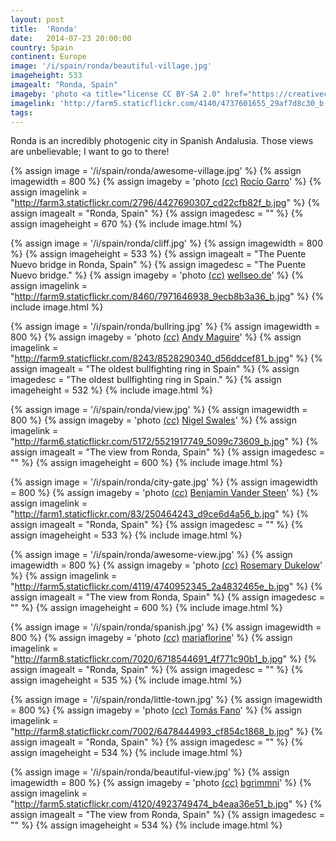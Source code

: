 ```yaml
---
layout: post
title:  'Ronda'
date:   2014-07-23 20:00:00
country: Spain
continent: Europe
image: '/i/spain/ronda/beautiful-village.jpg'
imageheight: 533
imagealt: "Ronda, Spain"
imageby: 'photo <a title="license CC BY-SA 2.0" href="https://creativecommons.org/licenses/by-sa/2.0/">(<em>cc</em>)</a> <a href="https://www.flickr.com/photos/jelle82/4737601655">Jelle Oostrom</a>'
imagelink: 'http://farm5.staticflickr.com/4140/4737601655_29af7d8c30_b.jpg'
tags:
---
```

Ronda is an incredibly photogenic city in Spanish Andalusia. Those views are unbelievable; I want to go to there!

<!-- img -->
{% assign image = '/i/spain/ronda/awesome-village.jpg' %}
{% assign imagewidth = 800 %}
{% assign imageby = 'photo <a title="License: Attribution-NoDerivs 2.0 Generic" href="https://creativecommons.org/licenses/by-nd/2.0/">(<em>cc</em>)</a> <a href="http://www.flickr.com/photos/rociogarro/4427690307">Rocío Garro</a>' %}
{% assign imagelink = "http://farm3.staticflickr.com/2796/4427690307_cd22cfb82f_b.jpg" %}
{% assign imagealt = "Ronda, Spain" %}
{% assign imagedesc = "" %}
{% assign imageheight = 670 %}
{% include image.html %}

{% assign image = '/i/spain/ronda/cliff.jpg' %}
{% assign imagewidth = 800 %}
{% assign imageheight = 533 %}
{% assign imagealt = "The Puente Nuevo bridge in Ronda, Spain" %}
{% assign imagedesc = "The Puente Nuevo bridge." %}
{% assign imageby = 'photo <a title="license CC BY 2.0" href="https://creativecommons.org/licenses/by/2.0/">(<em>cc</em>)</a> <a href="https://www.flickr.com/photos/wellseo/7971646938">wellseo.de</a>' %}
{% assign imagelink = "http://farm9.staticflickr.com/8460/7971646938_9ecb8b3a36_b.jpg" %}
{% include image.html %}

{% assign image = '/i/spain/ronda/bullring.jpg' %}
{% assign imagewidth = 800 %}
{% assign imageby = 'photo <a title="License: Attribution 2.0 Generic" href="https://creativecommons.org/licenses/by/2.0/">(<em>cc</em>)</a> <a href="http://www.flickr.com/photos/andymag/8528290340">Andy Maguire</a>' %}
{% assign imagelink = "http://farm9.staticflickr.com/8243/8528290340_d56ddcef81_b.jpg" %}
{% assign imagealt = "The oldest bullfighting ring in Spain" %}
{% assign imagedesc = "The oldest bullfighting ring in Spain." %}
{% assign imageheight = 532 %}
{% include image.html %}

{% assign image = '/i/spain/ronda/view.jpg' %}
{% assign imagewidth = 800 %}
{% assign imageby = 'photo <a title="License: Attribution-ShareAlike 2.0 Generic" href="https://creativecommons.org/licenses/by-sa/2.0/">(<em>cc</em>)</a> <a href="http://www.flickr.com/photos/nigel321/5521917749">Nigel Swales</a>' %}
{% assign imagelink = "http://farm6.staticflickr.com/5172/5521917749_5099c73609_b.jpg" %}
{% assign imagealt = "The view from Ronda, Spain" %}
{% assign imagedesc = "" %}
{% assign imageheight = 600 %}
{% include image.html %}

<!-- cropped -->
{% assign image = '/i/spain/ronda/city-gate.jpg' %}
{% assign imagewidth = 800 %}
{% assign imageby = 'photo <a title="License: Attribution 2.0 Generic" href="https://creativecommons.org/licenses/by/2.0/">(<em>cc</em>)</a> <a href="http://www.flickr.com/photos/bjvs/250464243">Benjamin Vander Steen</a>' %}
{% assign imagelink = "http://farm1.staticflickr.com/83/250464243_d9ce6d4a56_b.jpg" %}
{% assign imagealt = "Ronda, Spain" %}
{% assign imagedesc = "" %}
{% assign imageheight = 533 %}
{% include image.html %}

{% assign image = '/i/spain/ronda/awesome-view.jpg' %}
{% assign imagewidth = 800 %}
{% assign imageby = 'photo <a title="License: Attribution 2.0 Generic" href="https://creativecommons.org/licenses/by/2.0/">(<em>cc</em>)</a> <a href="http://www.flickr.com/photos/travelswithrosemary/4740952345">Rosemary Dukelow</a>' %}
{% assign imagelink = "http://farm5.staticflickr.com/4119/4740952345_2a4832465e_b.jpg" %}
{% assign imagealt = "The view from Ronda, Spain" %}
{% assign imagedesc = "" %}
{% assign imageheight = 600 %}
{% include image.html %}

{% assign image = '/i/spain/ronda/spanish.jpg' %}
{% assign imagewidth = 800 %}
{% assign imageby = 'photo <a title="License: Attribution 2.0 Generic" href="https://creativecommons.org/licenses/by/2.0/">(<em>cc</em>)</a> <a href="http://www.flickr.com/photos/mariaflorine/6718544691">mariaflorine</a>' %}
{% assign imagelink = "http://farm8.staticflickr.com/7020/6718544691_4f771c90b1_b.jpg" %}
{% assign imagealt = "Ronda, Spain" %}
{% assign imagedesc = "" %}
{% assign imageheight = 535 %}
{% include image.html %}

{% assign image = '/i/spain/ronda/little-town.jpg' %}
{% assign imagewidth = 800 %}
{% assign imageby = 'photo <a title="License: Attribution-ShareAlike 2.0 Generic" href="https://creativecommons.org/licenses/by-sa/2.0/">(<em>cc</em>)</a> <a href="http://www.flickr.com/photos/tomasfano/6478444993">Tomás Fano</a>' %}
{% assign imagelink = "http://farm8.staticflickr.com/7002/6478444993_cf854c1868_b.jpg" %}
{% assign imagealt = "Ronda, Spain" %}
{% assign imagedesc = "" %}
{% assign imageheight = 534 %}
{% include image.html %}

{% assign image = '/i/spain/ronda/beautiful-view.jpg' %}
{% assign imagewidth = 800 %}
{% assign imageby = 'photo <a title="License: Attribution 2.0 Generic" href="https://creativecommons.org/licenses/by/2.0/">(<em>cc</em>)</a> <a href="http://www.flickr.com/photos/grimmnitz/4923749474">bgrimmni</a>' %}
{% assign imagelink = "http://farm5.staticflickr.com/4120/4923749474_b4eaa36e51_b.jpg" %}
{% assign imagealt = "The view from Ronda, Spain" %}
{% assign imagedesc = "" %}
{% assign imageheight = 534 %}
{% include image.html %}
